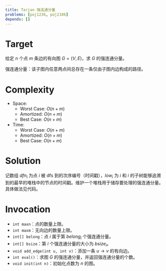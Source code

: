 ```yaml
---
title: Tarjan 强连通分量
problems: [poj1236, poj2186]
depends: []
---
```


# Target

给定 $n$ 个点 $m$ 条边的有向图 $G = (V, E)$，求 $G$ 的强连通分量。

强连通分量：该子图内任意两点间总存在一条仅由子图内边构成的路径。

# Complexity

* Space:
  * Worst Case: $O(n + m)$
  * Amortized: $O(n + m)$
  * Best Case: $O(n + m)$
* Time:
  * Worst Case: $O(n + m)$
  * Amortized: $O(n + m)$
  * Best Case: $O(n + m)$

# Solution

记数组 $dfn_i$ 为点 $i$ 被 dfs 到的次序编号（时间戳），$low_i$ 为 $i$ 和 $i$ 的子树能够追溯到的最早的堆栈中的节点的时间戳。维护一个堆栈用于储存要处理的强连通分量。具体做法见代码。

# Invocation

* `int maxn`：点的数量上限。
* `int maxm`：无向边的数量上限。
* `int[] belong`：点 $i$ 属于第 $belong_i$ 个强连通分量。
* `int[] bsize`：第 $i$ 个强连通分量的大小为 $bsize_i$。
* `void add_edge(int u, int v)`：添加一条 $u \rightarrow v$ 的有向边。
* `int eval()`：求图 $G$ 的强连通分量，并返回强连通分量的个数。
* `void init(int n)`：初始化点数为 $n$ 的图。

